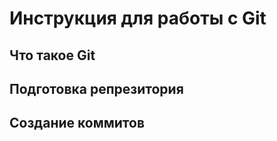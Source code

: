 # **Инструкция для работы с Git**

## Что такое Git

## Подготовка репрезитория

## Создание коммитов

